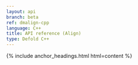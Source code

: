 ```yaml
---
layout: api
branch: beta
ref: dmalign-cpp
language: C++
title: API reference (Align)
type: Defold C++
---
```

{% include anchor_headings.html html=content %}